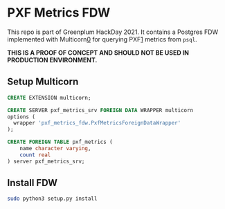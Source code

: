 # PXF Metrics FDW

This repo is part of Greenplum HackDay 2021.
It contains a Postgres FDW implemented with Multicorn[0] for querying PXF[1] metrics from `psql`.

**THIS IS A PROOF OF CONCEPT AND SHOULD NOT BE USED IN PRODUCTION ENVIRONMENT.**

## Setup Multicorn

```sql
CREATE EXTENSION multicorn;

CREATE SERVER pxf_metrics_srv FOREIGN DATA WRAPPER multicorn
options (
  wrapper 'pxf_metrics_fdw.PxfMetricsForeignDataWrapper'
);

CREATE FOREIGN TABLE pxf_metrics (
    name character varying,
    count real
) server pxf_metrics_srv;
```

## Install FDW

```bash
sudo python3 setup.py install
```

<!-- References -->
[0]: https://multicorn.org/
[1]: https://github.com/greenplum-db/pxf/
